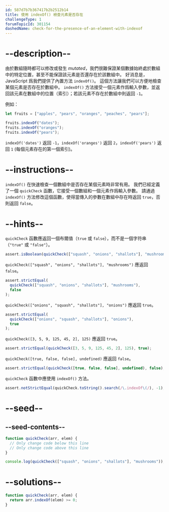 ```yaml
---
id: 587d7b7b367417b2b2512b14
title: 使用 indexOf() 檢查元素是否存在
challengeType: 1
forumTopicId: 301154
dashedName: check-for-the-presence-of-an-element-with-indexof
---
```


# --description--

由於數組隨時都可以修改或發生 _mutated_，我們很難保證某個數據始終處於數組中的特定位置，甚至不能保證該元素是否還存在於該數組中。 好消息是，JavaScript 爲我們提供了內置方法 `indexOf()`。 這個方法讓我們可以方便地檢查某個元素是否存在於數組中。 `indexOf()` 方法接受一個元素作爲輸入參數，並返回該元素在數組中的位置（索引）；若該元素不存在於數組中則返回 `-1`。

例如：

```js
let fruits = ["apples", "pears", "oranges", "peaches", "pears"];

fruits.indexOf("dates");
fruits.indexOf("oranges");
fruits.indexOf("pears");
```

`indexOf('dates')` 返回 `-1`，`indexOf('oranges')` 返回 `2`，`indexOf('pears')` 返回 `1` (每個元素存在的第一個索引)。

# --instructions--

`indexOf()` 在快速檢查一個數組中是否存在某個元素時非常有用。 我們已經定義了一個 `quickCheck` 函數，它接受一個數組和一個元素作爲輸入參數。 請通過 `indexOf()` 方法修改這個函數，使得當傳入的參數在數組中存在時返回 `true`，否則返回 `false`。

# --hints--

`quickCheck` 函數應返回一個布爾值（`true` 或 `false`），而不是一個字符串（`"true"` 或 `"false"`）。

```js
assert.isBoolean(quickCheck(["squash", "onions", "shallots"], "mushrooms"));
```

`quickCheck(["squash", "onions", "shallots"], "mushrooms")` 應返回 `false`。

```js
assert.strictEqual(
  quickCheck(["squash", "onions", "shallots"], "mushrooms"),
  false
);
```

`quickCheck(["onions", "squash", "shallots"], "onions")` 應返回 `true`。

```js
assert.strictEqual(
  quickCheck(["onions", "squash", "shallots"], "onions"),
  true
);
```

`quickCheck([3, 5, 9, 125, 45, 2], 125)` 應返回 `true`。

```js
assert.strictEqual(quickCheck([3, 5, 9, 125, 45, 2], 125), true);
```

`quickCheck([true, false, false], undefined)` 應返回 `false`。

```js
assert.strictEqual(quickCheck([true, false, false], undefined), false);
```

`quickCheck` 函數中應使用 `indexOf()` 方法。

```js
assert.notStrictEqual(quickCheck.toString().search(/\.indexOf\(/), -1);
```

# --seed--

## --seed-contents--

```js
function quickCheck(arr, elem) {
  // Only change code below this line
  // Only change code above this line
}

console.log(quickCheck(["squash", "onions", "shallots"], "mushrooms"));
```

# --solutions--

```js
function quickCheck(arr, elem) {
  return arr.indexOf(elem) >= 0;
}
```
